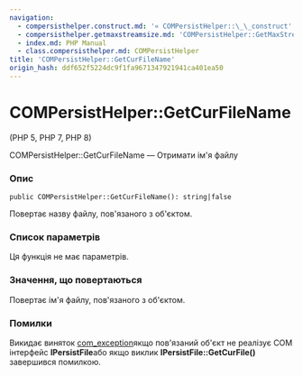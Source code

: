 ```yaml
---
navigation:
  - compersisthelper.construct.md: '« COMPersistHelper::\_\_construct'
  - compersisthelper.getmaxstreamsize.md: 'COMPersistHelper::GetMaxStreamSize »'
  - index.md: PHP Manual
  - class.compersisthelper.md: COMPersistHelper
title: 'COMPersistHelper::GetCurFileName'
origin_hash: ddf652f5224dc9f1fa9671347921941ca401ea50
---
```

# COMPersistHelper::GetCurFileName

(PHP 5, PHP 7, PHP 8)

COMPersistHelper::GetCurFileName — Отримати ім'я файлу

### Опис

```methodsynopsis
public COMPersistHelper::GetCurFileName(): string|false
```

Повертає назву файлу, пов'язаного з об'єктом.

### Список параметрів

Ця функція не має параметрів.

### Значення, що повертаються

Повертає ім'я файлу, пов'язаного з об'єктом.

### Помилки

Викидає виняток [com\_exception](class.com-exception.md)якщо пов'язаний об'єкт не реалізує COM інтерфейс **IPersistFile**або якщо виклик **IPersistFile::GetCurFile()** завершився помилкою.
